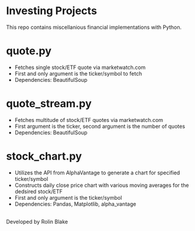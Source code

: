 # Investing Projects
This repo contains miscellanious financial implementations with Python.
 
# quote.py
<ul>
<li>Fetches single stock/ETF quote via marketwatch.com</li>
<li>First and only argument is the ticker/symbol to fetch</li>
<li>Dependencies: BeautifulSoup</li></ul>


# quote_stream.py
<ul>
<li>Fetches multitude of stock/ETF quotes via marketwatch.com</li>
<li>First argument is the ticker, second argument is the number of quotes</li>
<li>Dependencies: BeautifulSoup</li></ul>

# stock_chart.py
<ul>
<li>Utilizes the API from AlphaVantage to generate a chart for specified ticker/symbol</li>
<li>Constructs daily close price chart with various moving averages for the dedsired stock/ETF</li>
<li>First and only argument is the ticker/symbol</li>
<li>Dependencies: Pandas, Matplotlib, alpha_vantage</li></ul>
<br />
Developed by Rolin Blake
